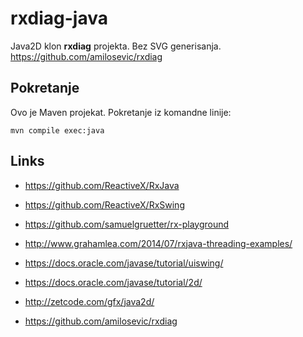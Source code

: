 # rxdiag-java

Java2D klon **rxdiag** projekta. Bez SVG generisanja. https://github.com/amilosevic/rxdiag

## Pokretanje

Ovo je Maven projekat. Pokretanje iz komandne linije:

```
mvn compile exec:java
```


## Links

- https://github.com/ReactiveX/RxJava
- https://github.com/ReactiveX/RxSwing
- https://github.com/samuelgruetter/rx-playground
- http://www.grahamlea.com/2014/07/rxjava-threading-examples/

- https://docs.oracle.com/javase/tutorial/uiswing/
- https://docs.oracle.com/javase/tutorial/2d/
- http://zetcode.com/gfx/java2d/

- https://github.com/amilosevic/rxdiag
